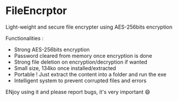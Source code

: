 # FileEncrptor
Light-weight and secure file encrypter using AES-256bits encryption

Functionalities :
- Strong AES-256bits encryption
- Password cleared from memory once encryption is done
- Strong file deletion on encryption/decryption if wanted
- Small size, 134ko once installed/extracted
- Portable ! Just extract the content into a folder and run the exe
- Intelligent system to prevent corrupted files and errors

ENjoy using it and please report bugs, it's very important :smile:
